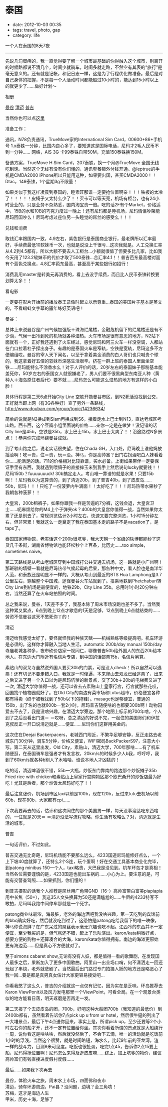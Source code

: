 # 泰国

- date: 2012-10-03 00:35
- tags: travel, photo, gap
- category: life

一个人在泰国的8天7夜

------------------------

先说几句蛋疼的，我一直觉得要了解一个城市最基础的你得融入这个城市，别离开的时候路都说不清几个，时间少就骑车，时间多就走路，不然空有其表的“旅行”是毫无意义的。还有就是记帐，和记日志一样，这是为了行程优化做准备。最后是对自己身体的把握，不是每一个人活动时间都能超过10小时的，能达到15小时以上的就更少了……做好计划～

相册

[曼谷](http://www.douban.com/photos/album/78845299/)
[清迈](http://www.douban.com/photos/album/79318921/)
[普吉](http://www.douban.com/photos/album/79324186/)

当然你也可以点[这里](http://mem.cmgs.me)

准备工作：

通讯，N78负责通讯，TrueMove家的International Sim Card，00600+86+手机号 1.x泰铢一分钟，比国内良心多了，要知道这是国际电话，尼玛才2毛人民币不到一分钟……
网络，AIS 3G 卡99泰铢自带50M，充值150泰铢换150M。

备选方案，TrueMove H Sim Card，207泰铢，换一个月@TrueMove 全国无线吃到饱。当然这个无线有没有你们懂的，通讯套餐额外付钱开通。@leptrue的手机是CMDA2000 iPhone所以只能用这种，如果要出国，甚买CMDA2000！！
Dtac，149泰铢，1个星期3g不限量！

如果类似于我这样凌晨到泰国的，睡素旺那谱一定要抢位置啊亲！！！铁板的太冷了！！！！！皮椅子又太特么少了！！买卡可以等天亮，机场有柜台，也有24小时营业的，只是业务不杂熟悉，国内淘宝贵一倍。吃的话2F有个Market，价格适中，15B的水和10B的巧克力度过一晚上！还有尼玛都是睡机场，尼玛情侣吵架能尼玛回国吵么！尼玛考虑过座位另一头睡觉的屌丝的感受么！！！

兑钱和消费

取钱汇率跟国内一致，4.9左右，紫色银行是泰国商业银行，最老牌所以汇率最好，手续费最低10软妹币一次，也就是说没上千很亏…这次我就是。人工兑换汇率从4.2到4.5都有，所以大额不要去人工柜台…小额就很值了但要多比几家，比如我今天用了123.2软妹币的代价才取了500泰铢…合汇率4.1！！普吉芭东最高楼对面有个蓝色兑换点，4.8汇率芭东最高，甚至高于某些银行如招行！

消费我用master是转美元再消费的，看上去没手续费，而且比人民币泰铢转换要划算太多！！

看电影

一定要在影片开始前的播放泰王录像时起立以示尊重…泰国的美国片子基本是英文的，不看蝌蚪文字幕的骚年练好英语吧！

曼谷：

总体上来说曼谷是广州气候加强版＋珠海烂尾楼，金融危机留下的烂尾楼还是有不少滴，气候一出冷到死的机场就各种湿热。火车市场是很有意思的地方，N2站下面就有一个，正好我还遇到了火车经过，感觉尼玛和阿三火车一样没空调，人都站在门口拉着杠子探出身子。有趣的是泰国火车是窄轨，空铁是宽轨，尼玛这多不方便编组哎。曼谷的宰人天下闻名，以至于拿着美金消费的白人哥们也只喊贵个球的，我这拿着好五倍的软妹币深感生活艰辛。挤在一群上班的泰国人里面坐空铁……尼玛能特么不涂香水么！对于人评价的话，20岁左右的泰国妹子那粉基本能盖死你，50岁左右的泰国女人就很嫌老了，男人们要不很黑典型东南亚人种（黄种人＋海岛原住者后代）要不就……尼玛怎么可能这么湿热的地方有这样的小白脸！

具体行程是第二天6点开始City Line 空铁开撸曼谷市区，到N2死活没找到公交，正好就当即上网（有3G各种好）查了另外一条路线，http://www.douban.com/group/topic/14236634/

简单的说就是N2换成到Siam再换成到S6，接着走水上巴士到N13，直达老城区考山路。西卡西，这个豆瓣小组里面说的价格……亲你一定是在做梦！没记错的话City line是45b，空铁是35b，水上巴士15b，水上巴士太爽了！！沿途路过N多景点！！恭喜你完成环绕曼谷成就。

到了考山路之后，说老实话很失望，住在Chada GH，入口处，尼玛晚上谁他妈放摇滚啊！吃＝贵，住＝贵，玩＝没。神马，你是高帅富？出门右拐酒吧白人妹看着你……能满足的话。711的价格相对比较靠谱，买水必备。上街如果带伴一定要保证手里有东西，我就遇到喂鸽子的直接摔玉米到我手上然后说句lucky就要钱！！尼玛150b？fuuuuuuuck! 30b搞定走人。考山唯一靠谱的就是水果！只要15b啊！！尼玛我以为这算贵的，到了清迈20b，到了普吉40b，到了皮皮岛……50b，尼玛！！！只吃了一份菠萝内牛满面！！太好吃了！！！尼玛热带水果秒了我朝各种菠萝！！

大皇宫，200b租裤子，如果你跟我一样是苦逼的7分裤，这钱会退，大皇宫卫士……呃麻烦给你的M4上个子弹夹ok？400b的大皇宫你值得一战，当然如果你太累了还是别去了，常规浏览估计2小时左右，快速又要完整浏览，1小时15分钟左右，但非常累！我就这么一走奠定了我在泰国基本走的路子不是vacation了，是taps了。

泰国国家博物馆，老实话这个200b很坑爹，我大天朝一个省级的陕博都能秒了这货几千条街，湖南省博物馆也能轻松秒个上百条，比历史……too simple，sometimes naive。

第二天路线是从考山老城区穿到中国城打公共交通去机场，这一路就是小广州啊！那斑驳的墙壁一看就是尼玛热带气候起霉的后果，那各种中文，看人脸也是南洋华人范，和泰族还是明显不一样的。大概从考山到最近的BTS Hua Lamphong是3.7公里左右，穿越整个中国城，途径曼谷火车站就到了。搭乘地铁到Phetchaburi转City Line到机场是最便宜的，地铁29b，City Line 35b。总用时1小时20分钟左右，当然还算了在火车站拍照的时间。

总之我来说，曼谷，1天差不多了，我基本除了周末市场没跑也差不多了。当然我这种累又累点，6点到晚上12点才歇息的1天是足够，12点到晚上6点就结束的……劳资不信曼谷这天不憋死你丫的！

清迈

清迈给我感觉太好了，要怪就怪我的种族天赋——机械熟练等级提高吧。机车环游是必须的，这样你才算融入当地人生活，automatic 200b/day manual 150b/day 寺庙老城各种多，夜市砍价店家一视同仁，哪像普吉50b给外国人的东西20b给本地人。在东边大门附近有名信片专店，到中国的话邮票15b，名信片另算。

素贴山的双龙寺虽然说外国人要买30b的门票，可是没人check！所以自然可以逃票！还有切记不要走错入口，我就是一时傻逼，本来爬山去双龙已经逃票了，出来之后又进了另一个入口以为是尼玛坑爹的新景点，交了30b＋20b的电梯费又进了一次, 清迈大学你值得一战，还可以省去去素贴山上皇家行宫，行宫就那些花哎，回国找个植物园就好了。在Old City的南边有菜市场和Lotus超市，价格便宜各种都有得卖（终于被我找到了50b以下的拖鞋）。masage也足够便宜，普通的150b，出了名的也就600b一套2小时，尼玛普吉随便啥的也都要300b啊！动物园爱去不去了，我是没啥兴趣，在清迈大学旁边。那个地图上标示的700年啥，个人到了之后没看出门道＝ ＝哎呀，总之清迈的好说不完，一起住的美国哥们和伊拉克叔反正一开口说清迈就是……便宜……尼玛你们这群用美金的。

这次住在Deejai Backerpacers，老城西门附近，不繁华足够安静，反正走路去老城东门30分钟，骑车5分钟，价格又便宜，WIFI密码BackPackerS97，注意大小写。第二天从这里出发，Old City，素贴山，清迈大学，700年那啥……有了机车随便逛，在泰国骑车是强者才有发言权，20km/s的时候多少人b我，哼哼哼，我到了60km/s就各种b别人了木哈哈，谁说本地人才凶猛的！

吃的话，清迈啤酒很不错，55b一大瓶，炒饭东门靠南的路边那个炒饭摊子35b Fried rice with chicken和素贴山上皇家行宫购物区那个欧巴桑开的炒饭店最为好吃！尤其是后者，那个炒饭太尼玛好吃了！！

最后注意涨价，机场到市区taxi以前是100b，现在120b，反过来tutu去机场以前60b，现在80b，大家都有cpi……

下次我要再去的话，估计和这次同住的那个美国男一样，每天没事溜达吃东西啥的，一住就是20天＝ ＝清迈没法写流程攻略，你生活有攻略么？对，清迈就是生活的城市。

普吉

一句话评价，不过如此。

普吉交通无比奇葩，尼玛机场能不要那么远么，4233国道尼玛能修好点么，一个上下坡40度就算了，还特么2个S连，玩个蛋啊！好在交通工具基本商业化完毕，到patong minibus 150一个人，taxi略贵，大巴我是没见到。机车环岛才是真相！当然各位需要谨慎的是，4233国道也能出车祸的……小心为上。要注意的是，可能有交警查驾照……如果抓到，你们懂的！

到普吉摄影的话我个人推荐是屌丝用广角带GND（16-）高帅富带白富美piapiapia用中长焦（50+），我这35人文头换算为50还是满尴尬的……牛屄的4233特写不敢拍，尼玛叫我路中间停车那就是一个死字。

patong商业味最浓，海最脏，老外的海边酒吧我没啥兴趣，第一天吃到的宾馆前的bbq确实好吃，然后就没吃到过了，这恐怕是patong吃给我留下的唯一映像，神马你说海鲜？在广东呆过的屌丝表示毫无兴趣也吃不起。江西冷的东西并不一定便宜，至少我买的是，但气氛还不错，赶上了乐队演出。karon/kata稍微好点，想要方便的购物＋还算凑合的大海，karon/kata你值得拥有。南边的海滩更原始更有海边范……但是真心不方便就对了。

至于simons cabaret show,无论有没有人妖，都是值得一看的歌舞剧，在发现国人最多之后，果断加入了更多中国歌曲，阿里山一出全场口哨，何不潇洒走一回还玩起了串烧，老外就悲剧了。当然最后出门路过专门拍摄人妖的地方还是略恶心了我一回…要是都是真男真女估计大家更容易接受吧…

你看我憋了这么久，普吉的介绍就这一点仅有记忆，因为实在是乏味。环岛推荐去Karon ViewPonit以及风力发电那里一个ViewPoint，可看全局。在一个观景台类似的地方能看日落，明天琢磨是否再走一发。

第二天报了个去皮皮岛的团，700b，好吧这种大船团700b（我知道的最低价）到2400b都有，虽然看着告诉你7点pick up u from ur hotel，然后很牛逼的列出了一大堆景点，最后下午4点送你回来，事实上是，所谓pick up，至少还要等2个小时左右你的船才开，还不一定有位置给你坐。其次你看着所谓的景点就是大船绕行一周，说你看这是啥啥啥，然后就没然后了，不会下去滴，唯一的活动就是吃饭前1小时的浮浅，当然这个很赞，就是时间略短，海水么，比起9年前的亚龙湾，渣一样的战斗力，目测8米可见度。吃饭也很扯淡，吃完1点45，告诉你2点15要上船，尼玛得抢位置啊！尼玛怎么来得及逛皮皮嘛……综上，加上坑爹的物价，建议高帅富们有钱直接进度假村度假……

最后……如果我下次再去

曼谷，体验火车之旅，周末水上市场，四面佛和夜市  
清迈，骑车环游周边，Pai县？没问题，边境？金三角叻！  
苏梅，这才是海边人生  
甲米，历史＋海，足够了  


